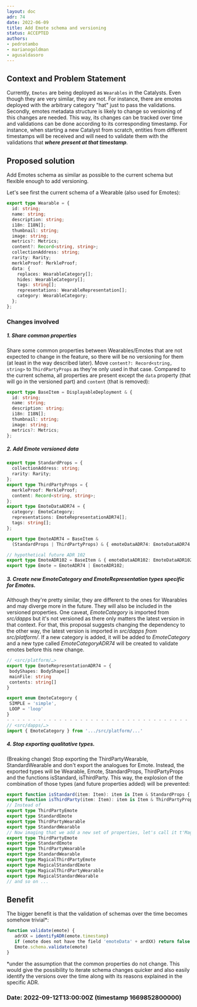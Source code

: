 ```yaml
---
layout: doc
adr: 74
date: 2022-06-09
title: Add Emote schema and versioning
status: ACCEPTED
authors:
- pedrotambo
- marianogoldman
- agusaldasoro
---
```


## Context and Problem Statement

Currently, `Emotes` are being deployed as `Wearables` in the Catalysts. Even though they are very similar, they are not. For instance, there are emotes deployed with the arbitrary category "hat" just to pass the validations.
Secondly, emotes metadata structure is likely to change so versioning of this changes are needed. This way, its changes can be tracked over time and validations can be done according to its corresponding timestamp. For instance, when starting a new Catalyst from scratch, entities from different timestamps will be received and will need to validate them with the validations that **_where present at that timestamp_**.

## Proposed solution

Add Emotes schema as similar as possible to the current schema but flexible enough to add versioning.

Let's see first the current schema of a Wearable (also used for Emotes):

```typescript
export type Wearable = {
  id: string;
  name: string;
  description: string;
  i18n: I18N[];
  thumbnail: string;
  image: string;
  metrics?: Metrics;
  content?: Record<string, string>;
  collectionAddress: string;
  rarity: Rarity;
  merkleProof: MerkleProof;
  data: {
    replaces: WearableCategory[];
    hides: WearableCategory[];
    tags: string[];
    representations: WearableRepresentation[];
    category: WearableCategory;
  };
};
```

### Changes involved

##### 1. Share common properties

Share some common properties between Wearables/Emotes that are not expected to change in the feature, so there will be no versioning for them (at least in the way described later). Move `content?: Record<string, string>` to `ThirdPartyProps` as they're only used in that case. Compared to the current schema, all properties are present except the `data` property (that will go in the versioned part) and `content` (that is removed):

```typescript
export type BaseItem = DisplayableDeployment & {
  id: string;
  name: string;
  description: string;
  i18n: I18N[];
  thumbnail: string;
  image: string;
  metrics?: Metrics;
};
```

##### 2. Add Emote versioned data

```typescript
export type StandardProps = {
  collectionAddress: string;
  rarity: Rarity;
};
export type ThirdPartyProps = {
  merkleProof: MerkleProof;
  content: Record<string, string>;
};
export type EmoteDataADR74 = {
  category: EmoteCategory;
  representations: EmoteRepresentationADR74[];
  tags: string[];
};

export type EmoteADR74 = BaseItem &
  (StandardProps | ThirdPartyProps) & { emoteDataADR74: EmoteDataADR74 };

// hypothetical future ADR 102
export type EmoteADR102 = BaseItem & { emoteDataADR102: EmoteDataADR102 };
export type Emote = EmoteADR74 | EmoteADR102;
```

##### 3. Create new EmoteCategory and EmoteRepresentation types specific for Emotes.

Although they're pretty similar, they are different to the ones for Wearables and may diverge more in the future. They will also be included in the versioned properties.
One caveat, _EmoteCategory_ is imported from _src/dapps_ but it's not versioned as there only matters the latest version in that context. For that, this proposal suggests changing the dependency to the other way, the latest version is imported in _src/dapps from src/platform/_.
If a new category is added, it will be added to _EmoteCategory_ and a new type called _EmoteCategoryADR74_ will be created to validate emotes before this new change.

```typescript
// <src/platform/…>
export type EmoteRepresentationADR74 = {
 bodyShapes: BodyShape[]
 mainFile: string
 contents: string[]
}

export enum EmoteCategory {
 SIMPLE = 'simple',
 LOOP = 'loop'
}
- - - - - - - - - - - - - - - - - - - - - - - - - - - - - - - - - - - - - - - - - - - - - - - - - - - - - - - - - - - -
// <src/dapps/…>
import { EmoteCategory } from '.../src/platform/...'
```

##### 4. Stop exporting qualitative types.

(Breaking change) Stop exporting the ThirdPartyWearable, StandardWearable and don't export the analogues for Emote. Instead, the exported types will be Wearable, Emote, StandardProps, ThirdPartyProps and the functions isStandard, isThirdParty. This way, the explosion of the combination of those types (and future properties added) will be prevented:

```typescript
export function isStandard(item: Item): item is Item & StandardProps {. . .}
export function isThirdParty(item: Item): item is Item & ThirdPartyProps {. . .}
// Instead of
export type ThirdPartyEmote
export type StandardEmote
export type ThirdPartyWearable
export type StandardWearable
// Now imaging that we add a new set of properties, let's call it t'Magical' that is combinable with the others:
export type ThirdPartyEmote
export type StandardEmote
export type ThirdPartyWearable
export type StandardWearable
export type MagicalThirdPartyEmote
export type MagicalStandardEmote
export type MagicalThirdPartyWearable
export type MagicalStandardWearable
// and so on ...
```

## Benefit

The bigger benefit is that the validation of schemas over the time becomes somehow trivial\*:

```typescript
function validate(emote) {
   adrXX = identifyADR(emote.timestamp)
   if (emote does not have the field 'emoteData' + ardXX) return false
   Emote.schema.validate(emote)
}
```

\*under the assumption that the common properties do not change.
This would give the possibility to iterate schema changes quicker and also easily identify the versions over the time along with its reasons explained in the specific ADR.

### Date: 2022-09-12T13:00:00Z (timestamp 1669852800000)
